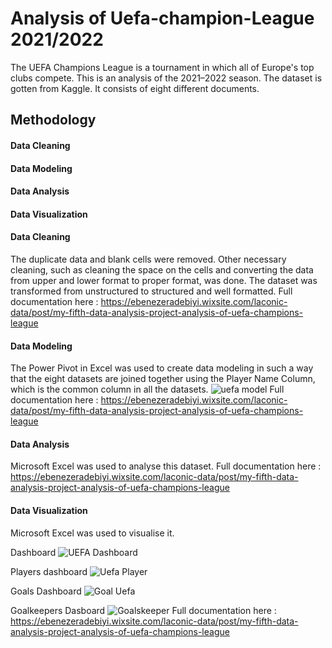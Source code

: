 # Analysis of Uefa-champion-League 2021/2022
The UEFA Champions League is a tournament in which all of Europe's top clubs compete. This is an analysis of the 2021–2022 season. The dataset is gotten from Kaggle. It consists of eight different documents.

## Methodology
#### Data Cleaning
#### Data Modeling
#### Data Analysis
#### Data Visualization

#### Data Cleaning
The duplicate data and blank cells were removed. Other necessary cleaning, such as cleaning the space on the cells and converting the data from upper and lower format to proper format, was done. The dataset was transformed from unstructured to structured and well formatted. Full documentation here :  https://ebenezeradebiyi.wixsite.com/laconic-data/post/my-fifth-data-analysis-project-analysis-of-uefa-champions-league

#### Data Modeling
The Power Pivot in Excel was used to create data modeling in such a way that the eight datasets are joined together using the Player Name Column, which is the common column in all the datasets.
![uefa model](https://user-images.githubusercontent.com/102805397/187094362-86577940-53b6-4f18-9fe5-71c25b0f8ce2.PNG)
Full documentation here :  https://ebenezeradebiyi.wixsite.com/laconic-data/post/my-fifth-data-analysis-project-analysis-of-uefa-champions-league

#### Data Analysis
Microsoft Excel was used to analyse this dataset.
Full documentation here :  https://ebenezeradebiyi.wixsite.com/laconic-data/post/my-fifth-data-analysis-project-analysis-of-uefa-champions-league

#### Data Visualization
Microsoft Excel was used to visualise it.

Dashboard
![UEFA Dashboard](https://user-images.githubusercontent.com/102805397/187094603-fe8dd587-00f6-4b38-b08a-9540c1076dde.jpg)

Players dashboard
![Uefa Player](https://user-images.githubusercontent.com/102805397/187094654-6e926577-e912-4f2f-ab00-a06d21e018b7.PNG)

Goals Dashboard
![Goal Uefa](https://user-images.githubusercontent.com/102805397/187094735-2558eb18-63db-4271-a7e4-5fa1d898c155.PNG)

Goalkeepers Dasboard
![Goalskeeper](https://user-images.githubusercontent.com/102805397/187094773-c26d69f4-b0be-40d4-9fff-bb0ba09a2c52.PNG)
Full documentation here :  https://ebenezeradebiyi.wixsite.com/laconic-data/post/my-fifth-data-analysis-project-analysis-of-uefa-champions-league

